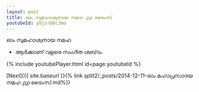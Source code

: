 ```yaml
---
layout: post
title: ഓം സുമഹാശ്വനായ നമഹ ൧൧ ടൈംസ്
youtubeId: yUjzrb6cJmo
---
```

 
 
 ഓം സുമഹാശ്വനായ നമഹ 
 
 -  ആർക്കാണ് വളരെ സംഗീത ശബ്‌ദം 
 
  
 
  
 
 
 
 
 
 


{% include youtubePlayer.html id=page.youtubeId %}
 
[Next]({{ site.baseurl }}{% link  split2/_posts/2014-12-11-ഓം മഹാപ്രസാദയ നമഹ ൧൧ ടൈംസ്.md%})
 
